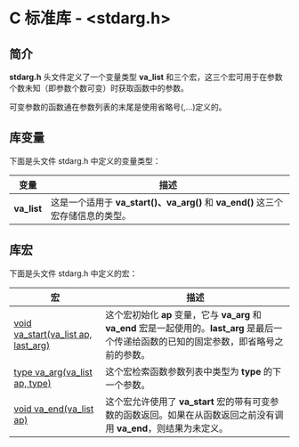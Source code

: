 
# C 标准库 - &lt;stdarg.h&gt;

## 简介

**stdarg.h** 头文件定义了一个变量类型 **va_list** 和三个宏，这三个宏可用于在参数个数未知（即参数个数可变）时获取函数中的参数。

可变参数的函数通在参数列表的末尾是使用省略号(,...)定义的。

## 库变量

下面是头文件 stdarg.h 中定义的变量类型：

| 变量 | 描述 |
| --- | --- |
| **va_list** | 这是一个适用于 **va_start()、va_arg()** 和 **va_end()** 这三个宏存储信息的类型。 |

## 库宏

下面是头文件 stdarg.h 中定义的宏：

| 宏 | 描述 |
| --- | --- |
| [void va_start(va_list ap, last_arg)](c-macro-va_start.html) | 这个宏初始化 **ap** 变量，它与 **va_arg** 和 **va_end** 宏是一起使用的。**last_arg** 是最后一个传递给函数的已知的固定参数，即省略号之前的参数。 |
| [type va_arg(va_list ap, type)](c-macro-va_arg.html) | 这个宏检索函数参数列表中类型为 **type** 的下一个参数。 |
| [void va_end(va_list ap)](c-macro-va_end.html) | 这个宏允许使用了 **va_start** 宏的带有可变参数的函数返回。如果在从函数返回之前没有调用 **va_end**，则结果为未定义。 |


